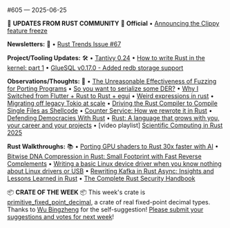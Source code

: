\#605 — 2025-06-25

📰 **UPDATES FROM RUST COMMUNITY** 📰
**Official**
• [Announcing the Clippy feature freeze](https://blog.rust-lang.org/inside-rust/2025/06/21/announcing-the-clippy-feature-freeze/)

**Newsletters:** 📰
• [Rust Trends Issue \#67](https://rust-trends.com/newsletter/untangling-rust-errors-the-bzip2-rewrite/)

**Project/Tooling Updates:** 🛠️
• [Tantivy 0.24](https://quickwit.io/blog/tantivy-0.24)
• [How to write Rust in the kernel: part 1](https://lwn.net/SubscriberLink/1024202/556fa7b3c51d7899/)
• [GlueSQL v0.17.0 - Added redb storage support](https://github.com/gluesql/gluesql/releases/tag/v0.17.0)

**Observations/Thoughts:** 🤔
• [The Unreasonable Effectiveness of Fuzzing for Porting Programs](https://rjp.io/blog/2025-06-17-unreasonable-effectiveness-of-fuzzing)
• [So you want to serialize some DER?](https://alexgaynor.net/2025/jun/20/serialize-some-der/)
• [Why I Switched from Flutter \+ Rust to Rust \+ egui](https://jdiaz97.github.io/greenblog/posts/flutter_to_egui/)
• [Weird expressions in rust](https://www.wakunguma.com/blog/rust-weird-expr)
• [Migrating off legacy Tokio at scale](https://www.okta.com/blog/2024/11/migrating-off-legacy-tokio-at-scale/)
• [Driving the Rust Compiler to Compile Single Files as Shellcode](https://kirchware.com/Driving-the-Rust-Compiler-to-Compile-Single-Files-as-Shellcode)
• [Counter Service: How we rewrote it in Rust](https://engineering.grab.com/counter-service-how-we-rewrote-it-in-rust)
• [Defending Democracies With Rust](https://filtra.io/rust/interviews/helsing-jun-25)
• [Rust: A language that grows with you, your career and your projects](https://kerkour.com/rust-grows-with-you)
• \[video playlist\] [Scientific Computing in Rust 2025](https://www.youtube.com/watch?v=XyXMKuclTcQ&list=PLrueqeouhcZNRW7H26DfscFjGSf0Pzd8c)

**Rust Walkthroughs:** 📚
• [Porting GPU shaders to Rust 30x faster with AI](https://rust-gpu.github.io/blog/2025/06/24/vulkan-shader-port/)
• [Bitwise DNA Compression in Rust: Small Footprint with Fast Reverse Complements](https://arianfarid.me/articles/dna-compression.html)
• [Writing a basic Linux device driver when you know nothing about Linux drivers or USB](https://crescentro.se/posts/writing-drivers/)
• [Rewriting Kafka in Rust Async: Insights and Lessons Learned in Rust](https://wangjunfei.com/2025/06/18/Rewriting-Kafka-in-Rust-Async-Insights-and-Lessons-Learned/)
• [The Complete Rust Security Handbook](https://yevh.github.io/rust-security-handbook/)

📦 **CRATE OF THE WEEK** 📦
This week's crate is [primitive\_fixed\_point\_decimal](https://docs.rs/primitive_fixed_point_decimal), a crate of real fixed-point decimal types.
Thanks to [Wu Bingzheng](https://users.rust-lang.org/t/crate-of-the-week/2704/1445) for the self-suggestion\!
[Please submit your suggestions and votes for next week](https://users.rust-lang.org/t/crate-of-the-week/2704)\!
